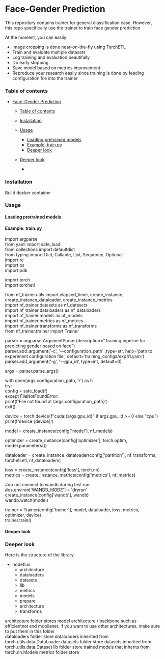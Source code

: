 # Face-Gender Prediction
This repository contains trainer for general classification case. However, this repo specifically use the trainer to train face gender prediction

At the moment, you can easily:  
 * Image cropping is done near-on-the-fly using TorchETL
 * Train and evaluate multiple datasets
 * Log training and evaluation beautifully
 * Do early stopping
 * Save model based on metrics improvement
 * Reproduce your research easily since training is done by feeding configuration file into the trainer


### Table of contents
- [Face-Gender Prediction](#face-gender-prediction)
    - [Table of contents](#table-of-contents)
    - [Installation](#installation)
    - [Usage](#usage)
      - [Loading pretrained models](#loading-pretrained-models)
      - [Example: train.py](#example-trainpy)
      - [Deeper look](#deeper-look)
    - [Deeper look](#deeper-look-1)

      - 

### Installation

Build docker container

### Usage

#### Loading pretrained models


#### Example: train.py
 
import argparse  
from yaml import safe_load  
from collections import defaultdict  
from typing import Dict, Callable, List, Sequence, Optional  
import re  
import os  
import pdb  

import torch  
import torchetl  

from nf_trainer.utils import elapsed_timer, create_instance, create_instance_dataloader, create_instance_metrics  
import nf_trainer.datasets as nf_datasets  
import nf_trainer.dataloaders as nf_dataloaders  
import nf_trainer.models as nf_models  
import nf_trainer.metrics as nf_metrics  
import nf_trainer.transforms as nf_transforms  
from nf_trainer.trainer import Trainer  

parser = argparse.ArgumentParser(description="Training pipeline for predicting gender based on face")  
parser.add_argument('-c', '--configuration_path' ,type=str, help='path to experiment configuration file', default='training_configs/exp41.yaml')  
parser.add_argument('-g', '--gpu_id', type=int, default=0)  

args = parser.parse_args()  

with open(args.configuration_path, 'r') as f:  
    try:  
        config = safe_load(f)  
    except FileNotFoundError:  
        print(f'File not found at {args.configuration_path}')  
        exit()  


device = torch.device(f"cuda:{args.gpu_id}" if args.gpu_id >= 0 else "cpu")  
print(f'device {device}')  
 
model = create_instance(config['model'], nf_models)  

optimizer = create_instance(config['optimizer'], torch.optim, model.parameters())  

dataloader = create_instance_dataloader(config['partition'], nf_transforms, torchetl.etl, nf_dataloaders)  

loss = create_instance(config['loss'], torch.nn)  
metrics = create_instance_metrics(config['metrics'], nf_metrics)  

#do not connect to wandb during test run  
#os.environ['WANDB_MODE'] = 'dryrun'  
create_instance(config['wandb'], wandb)  
wandb.watch(model)  

trainer = Trainer(config['trainer'], model, dataloader, loss, metrics, optimizer, device)  
trainer.train()  


#### Deeper look

### Deeper look

Here is the structure of the library
- nodeflux
    - architecture
    - dataloaders
    - datasets
    - lib
    - metrics
    - models
    - prepare
    - architecture
    - transforms

architecture folder stores model architecture / backbone such as efficientnet and mobilenet. If you want to use other architectures, make sure to put them
in this folder  
dataloaders folder store dataloaders inherited from torch.utils.data.DataLoader
datasets folder store datasets inherited from torch.utils.data.Dataset
lib folder store trained models that inherits from torch.nn.Models
metrics folder store 

